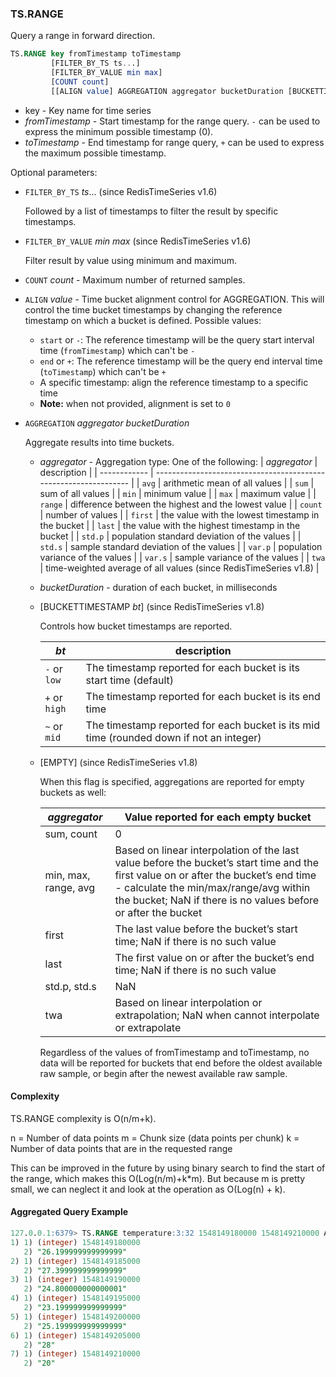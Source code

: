 ### TS.RANGE

Query a range in forward direction.

```sql
TS.RANGE key fromTimestamp toTimestamp
         [FILTER_BY_TS ts...]
         [FILTER_BY_VALUE min max]
         [COUNT count] 
         [[ALIGN value] AGGREGATION aggregator bucketDuration [BUCKETTIMESTAMP bt] [EMPTY]]
```

- key - Key name for time series
- _fromTimestamp_ - Start timestamp for the range query. `-` can be used to express the minimum possible timestamp (0).
- _toTimestamp_ - End timestamp for range query, `+` can be used to express the maximum possible timestamp.

Optional parameters:

- `FILTER_BY_TS` _ts_... (since RedisTimeSeries v1.6)

  Followed by a list of timestamps to filter the result by specific timestamps.

- `FILTER_BY_VALUE` _min_ _max_ (since RedisTimeSeries v1.6)

  Filter result by value using minimum and maximum.

- `COUNT` _count_ - Maximum number of returned samples.

- `ALIGN` _value_ - Time bucket alignment control for AGGREGATION. This will control the time bucket timestamps by changing the reference timestamp on which a bucket is defined.
     Possible values:
     * `start` or `-`: The reference timestamp will be the query start interval time (`fromTimestamp`) which can't be `-`
     * `end` or `+`: The reference timestamp will be the query end interval time (`toTimestamp`) which can't be `+`
     * A specific timestamp: align the reference timestamp to a specific time
     * **Note:** when not provided, alignment is set to `0`

- `AGGREGATION` _aggregator_ _bucketDuration_

   Aggregate results into time buckets.
  - _aggregator_ - Aggregation type: One of the following:
    | _aggregator_ | description                                                      |
    | ------------ | ---------------------------------------------------------------- |
    | `avg`        | arithmetic mean of all values                                    |
    | `sum`        | sum of all values                                                |
    | `min`        | minimum value                                                    |
    | `max`        | maximum value                                                    |
    | `range`      | difference between the highest and the lowest value              |
    | `count`      | number of values                                                 |
    | `first`      | the value with the lowest timestamp in the bucket                |
    | `last`       | the value with the highest timestamp in the bucket               |
    | `std.p`      | population standard deviation of the values                      |
    | `std.s`      | sample standard deviation of the values                          |
    | `var.p`      | population variance of the values                                |
    | `var.s`      | sample variance of the values                                    |
    | `twa`        | time-weighted average of all values (since RedisTimeSeries v1.8) |
    
  - _bucketDuration_ - duration of each bucket, in milliseconds

  - [BUCKETTIMESTAMP _bt_] (since RedisTimeSeries v1.8)

    Controls how bucket timestamps are reported.

    | _bt_         | description                                                                             |
    | ------------ | --------------------------------------------------------------------------------------- |
    | `-` or `low` | The timestamp reported for each bucket is its start time (default)                      |
    | `+` or `high`| The timestamp reported for each bucket is its end time                                  |
    | `~` or `mid` | The timestamp reported for each bucket is its mid time (rounded down if not an integer) |

  - [EMPTY] (since RedisTimeSeries v1.8)

    When this flag is specified, aggregations are reported for empty buckets as well:

    | _aggregator_         | Value reported for each empty bucket |
    | -------------------- | ------------------------------------ |
    | sum, count           | 0                                    |
    | min, max, range, avg | Based on linear interpolation of the last value before the bucket’s start time and the first value on or after the bucket’s end time - calculate the min/max/range/avg within the bucket; NaN if there is no values before or after the bucket       |
    | first                | The last value before the bucket’s start time; NaN if there is no such value     |
    | last                 | The first value on or after the bucket’s end time; NaN if there is no such value |
    | std.p, std.s         | NaN                                                                              |
    | twa                  | Based on linear interpolation or extrapolation; NaN when cannot interpolate or extrapolate |

    Regardless of the values of fromTimestamp and toTimestamp, no data will be reported for buckets that end before the oldest available raw sample, or begin after the newest available raw sample.

#### Complexity

TS.RANGE complexity is O(n/m+k).

n = Number of data points
m = Chunk size (data points per chunk)
k = Number of data points that are in the requested range

This can be improved in the future by using binary search to find the start of the range, which makes this O(Log(n/m)+k*m).
But because m is pretty small, we can neglect it and look at the operation as O(Log(n) + k).

#### Aggregated Query Example

```sql
127.0.0.1:6379> TS.RANGE temperature:3:32 1548149180000 1548149210000 AGGREGATION avg 5000
1) 1) (integer) 1548149180000
   2) "26.199999999999999"
2) 1) (integer) 1548149185000
   2) "27.399999999999999"
3) 1) (integer) 1548149190000
   2) "24.800000000000001"
4) 1) (integer) 1548149195000
   2) "23.199999999999999"
5) 1) (integer) 1548149200000
   2) "25.199999999999999"
6) 1) (integer) 1548149205000
   2) "28"
7) 1) (integer) 1548149210000
   2) "20"
```
